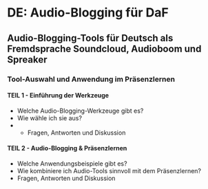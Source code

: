 DE: Audio-Blogging für DaF
==========================

## Audio-Blogging-Tools für Deutsch als Fremdsprache Soundcloud, Audioboom und Spreaker
### Tool-Auswahl und Anwendung im Präsenzlernen

#### TEIL 1  - Einführung der Werkzeuge
* Welche Audio-Blogging-Werkzeuge gibt es?
* Wie wähle ich sie aus?
* * Fragen, Antworten und Diskussion  
	
#### TEIL 2 - Audio-Blogging & Präsenzlernen  
* Welche Anwendungsbeispiele gibt es?	
* Wie kombiniere ich Audio-Tools sinnvoll mit dem Präsenzlernen?
* Fragen, Antworten und Diskussion  
